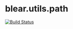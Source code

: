 # blear.utils.path

[![Build Status][travis-img]][travis-url] 

[travis-img]: https://travis-ci.org/blearjs/blear.utils.path.svg?branch=master
[travis-url]: https://travis-ci.org/blearjs/blear.utils.path

